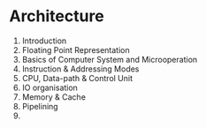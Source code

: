 # Architecture
  1. Introduction
  2. Floating Point Representation
  3. Basics of Computer System and Microoperation
  4. Instruction & Addressing Modes
  5. CPU, Data-path & Control Unit
  6. IO organisation
  7. Memory & Cache
  8. Pipelining
  9. 
